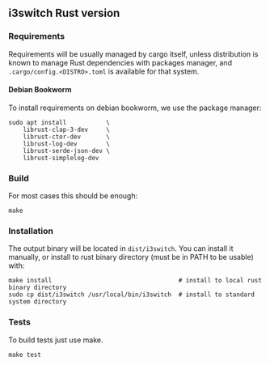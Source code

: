 ## i3switch Rust version

### Requirements

Requirements will be usually managed by cargo itself, unless distribution is known
to manage Rust dependencies with packages manager, and `.cargo/config.<DISTRO>.toml`
is available for that system.

#### Debian Bookworm

To install requirements on debian bookworm, we use the package manager:

    sudo apt install           \
        librust-clap-3-dev     \
        librust-ctor-dev       \
        librust-log-dev        \
        librust-serde-json-dev \
        librust-simplelog-dev

### Build

For most cases this should be enough:

    make

### Installation

The output binary will be located in `dist/i3switch`. You can install it manually,
or install to rust binary directory (must be in PATH to be usable) with:

    make install                                   # install to local rust binary directory
    sudo cp dist/i3switch /usr/local/bin/i3switch  # install to standard system directory

### Tests

To build tests just use make.

    make test
